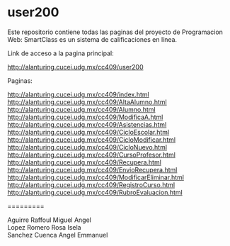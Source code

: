 ﻿user200
=========

Este repositorio contiene todas las paginas del proyecto de Programacion Web:
SmartClass es un sistema de calificaciones en línea.

Link de acceso a la pagina principal:

http://alanturing.cucei.udg.mx/cc409/user200


Paginas:

http://alanturing.cucei.udg.mx/cc409/index.html<br>
http://alanturing.cucei.udg.mx/cc409/AltaAlumno.html<br>
http://alanturing.cucei.udg.mx/cc409/Alumno.html<br>
http://alanturing.cucei.udg.mx/cc409/ModificaA.html<br>
http://alanturing.cucei.udg.mx/cc409/Asistencias.html<br>
http://alanturing.cucei.udg.mx/cc409/CicloEscolar.html<br>
http://alanturing.cucei.udg.mx/cc409/CicloModificar.html<br>
http://alanturing.cucei.udg.mx/cc409/CicloNuevo.html<br>
http://alanturing.cucei.udg.mx/cc409/CursoProfesor.html<br>
http://alanturing.cucei.udg.mx/cc409/Recupera.html<br>
http://alanturing.cucei.udg.mx/cc409/EnvioRecupera.html<br>
http://alanturing.cucei.udg.mx/cc409/ModificarEliminar.html<br>
http://alanturing.cucei.udg.mx/cc409/RegistroCurso.html<br>
http://alanturing.cucei.udg.mx/cc409/RubroEvaluacion.html<br>

=========

Aguirre Raffoul Miguel Angel<br>
Lopez Romero Rosa Isela<br>
Sanchez Cuenca Angel Emmanuel<br>
